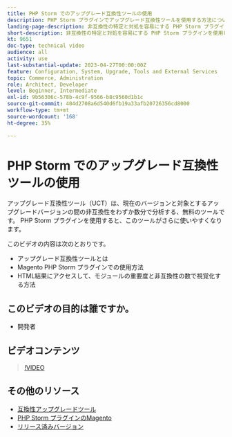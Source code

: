 ```yaml
---
title: PHP Storm でのアップグレード互換性ツールの使用
description: PHP Storm プラグインでアップグレード互換性ツールを使用する方法については、このテクニカルビデオをご覧ください。
landing-page-description: 非互換性の特定と対処を容易にする PHP Storm プラグインを使用したアップグレード互換性ツールの使用方法について学習します。
short-description: 非互換性の特定と対処を容易にする PHP Storm プラグインを使用したアップグレード互換性ツールの使用方法について説明します。
kt: 9651
doc-type: technical video
audience: all
activity: use
last-substantial-update: 2023-04-27T00:00:00Z
feature: Configuration, System, Upgrade, Tools and External Services
topic: Commerce, Administration
role: Architect, Developer
level: Beginner, Intermediate
exl-id: 9b56306c-578b-4c9f-9566-b8c9560d1b1c
source-git-commit: 404d2708a6d540d6fb19a33afb20726356cd8000
workflow-type: tm+mt
source-wordcount: '168'
ht-degree: 35%

---
```


# PHP Storm でのアップグレード互換性ツールの使用

アップグレード互換性ツール（UCT）は、現在のバージョンと対象とするアップグレードバージョンの間の非互換性をわずか数分で分析する、無料のツールです。 PHP Storm プラグインを使用すると、このツールがさらに使いやすくなります。

このビデオの内容は次のとおりです。

- アップグレード互換性ツールとは
- Magento PHP Storm プラグインでの使用方法
- HTML結果にアクセスして、モジュールの重要度と非互換性の数で視覚化する方法

## このビデオの目的は誰ですか。

- 開発者

## ビデオコンテンツ

>[!VIDEO](https://video.tv.adobe.com/v/340150?quality=12&learn=on)

## その他のリソース

- [ 互換性アップグレードツール ](https://experienceleague.adobe.com/docs/commerce-operations/upgrade-guide/upgrade-compatibility-tool/overview.html?lang=ja)
- [PHP Storm プラグインのMagento](https://plugins.jetbrains.com/plugin/8024-magento-phpstorm)
- [ リリース済みバージョン ](https://experienceleague.adobe.com/docs/commerce-operations/release/versions.html?lang=ja)
